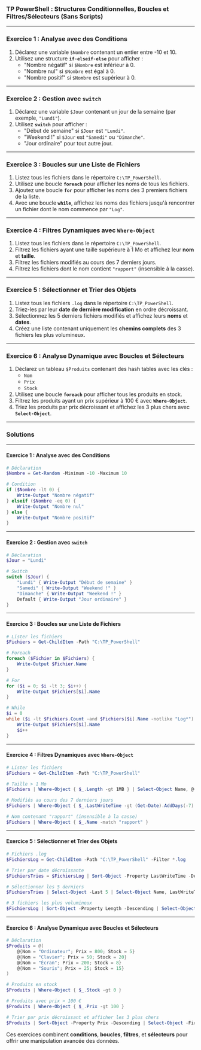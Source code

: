 ### TP PowerShell : Structures Conditionnelles, Boucles et Filtres/Sélecteurs (Sans Scripts)

---

### **Exercice 1 : Analyse avec des Conditions**

1. Déclarez une variable `$Nombre` contenant un entier entre -10 et 10.
2. Utilisez une structure **`if-elseif-else`** pour afficher :
   - "Nombre négatif" si `$Nombre` est inférieur à 0.
   - "Nombre nul" si `$Nombre` est égal à 0.
   - "Nombre positif" si `$Nombre` est supérieur à 0.

---

### **Exercice 2 : Gestion avec `switch`**

1. Déclarez une variable `$Jour` contenant un jour de la semaine (par exemple, `"Lundi"`).
2. Utilisez **`switch`** pour afficher :
   - "Début de semaine" si `$Jour` est `"Lundi"`.
   - "Weekend !" si `$Jour` est `"Samedi"` ou `"Dimanche"`.
   - "Jour ordinaire" pour tout autre jour.

---

### **Exercice 3 : Boucles sur une Liste de Fichiers**

1. Listez tous les fichiers dans le répertoire `C:\TP_PowerShell`.
2. Utilisez une boucle **`foreach`** pour afficher les noms de tous les fichiers.
3. Ajoutez une boucle **`for`** pour afficher les noms des 3 premiers fichiers de la liste.
4. Avec une boucle **`while`**, affichez les noms des fichiers jusqu'à rencontrer un fichier dont le nom commence par `"Log"`.

---

### **Exercice 4 : Filtres Dynamiques avec `Where-Object`**

1. Listez tous les fichiers dans le répertoire `C:\TP_PowerShell`.
2. Filtrez les fichiers ayant une taille supérieure à 1 Mo et affichez leur **nom** et **taille**.
3. Filtrez les fichiers modifiés au cours des 7 derniers jours.
4. Filtrez les fichiers dont le nom contient `"rapport"` (insensible à la casse).

---

### **Exercice 5 : Sélectionner et Trier des Objets**

1. Listez tous les fichiers `.log` dans le répertoire `C:\TP_PowerShell`.
2. Triez-les par leur **date de dernière modification** en ordre décroissant.
3. Sélectionnez les 5 derniers fichiers modifiés et affichez leurs **noms** et **dates**.
4. Créez une liste contenant uniquement les **chemins complets** des 3 fichiers les plus volumineux.

---

### **Exercice 6 : Analyse Dynamique avec Boucles et Sélecteurs**

1. Déclarez un tableau `$Produits` contenant des hash tables avec les clés :
   - `Nom`
   - `Prix`
   - `Stock`
2. Utilisez une boucle **`foreach`** pour afficher tous les produits en stock.
3. Filtrez les produits ayant un prix supérieur à 100 € avec **`Where-Object`**.
4. Triez les produits par prix décroissant et affichez les 3 plus chers avec **`Select-Object`**.

---

### **Solutions**

---

#### **Exercice 1 : Analyse avec des Conditions**
```powershell
# Déclaration
$Nombre = Get-Random -Minimum -10 -Maximum 10

# Condition
if ($Nombre -lt 0) {
    Write-Output "Nombre négatif"
} elseif ($Nombre -eq 0) {
    Write-Output "Nombre nul"
} else {
    Write-Output "Nombre positif"
}
```

---

#### **Exercice 2 : Gestion avec `switch`**
```powershell
# Déclaration
$Jour = "Lundi"

# Switch
switch ($Jour) {
    "Lundi" { Write-Output "Début de semaine" }
    "Samedi" { Write-Output "Weekend !" }
    "Dimanche" { Write-Output "Weekend !" }
    Default { Write-Output "Jour ordinaire" }
}
```

---

#### **Exercice 3 : Boucles sur une Liste de Fichiers**
```powershell
# Lister les fichiers
$Fichiers = Get-ChildItem -Path "C:\TP_PowerShell"

# Foreach
foreach ($Fichier in $Fichiers) {
    Write-Output $Fichier.Name
}

# For
for ($i = 0; $i -lt 3; $i++) {
    Write-Output $Fichiers[$i].Name
}

# While
$i = 0
while ($i -lt $Fichiers.Count -and $Fichiers[$i].Name -notlike "Log*") {
    Write-Output $Fichiers[$i].Name
    $i++
}
```

---

#### **Exercice 4 : Filtres Dynamiques avec `Where-Object`**
```powershell
# Lister les fichiers
$Fichiers = Get-ChildItem -Path "C:\TP_PowerShell"

# Taille > 1 Mo
$Fichiers | Where-Object { $_.Length -gt 1MB } | Select-Object Name, @{Name="Taille (Ko)"; Expression={[math]::Round($_.Length / 1KB, 2)}}

# Modifiés au cours des 7 derniers jours
$Fichiers | Where-Object { $_.LastWriteTime -gt (Get-Date).AddDays(-7) }

# Nom contenant "rapport" (insensible à la casse)
$Fichiers | Where-Object { $_.Name -match "rapport" }
```

---

#### **Exercice 5 : Sélectionner et Trier des Objets**
```powershell
# Fichiers .log
$FichiersLog = Get-ChildItem -Path "C:\TP_PowerShell" -Filter *.log

# Trier par date décroissante
$FichiersTries = $FichiersLog | Sort-Object -Property LastWriteTime -Descending

# Sélectionner les 5 derniers
$FichiersTries | Select-Object -Last 5 | Select-Object Name, LastWriteTime

# 3 fichiers les plus volumineux
$FichiersLog | Sort-Object -Property Length -Descending | Select-Object -First 3 -ExpandProperty FullName
```

---

#### **Exercice 6 : Analyse Dynamique avec Boucles et Sélecteurs**
```powershell
# Déclaration
$Produits = @(
    @{Nom = "Ordinateur"; Prix = 800; Stock = 5}
    @{Nom = "Clavier"; Prix = 50; Stock = 20}
    @{Nom = "Écran"; Prix = 200; Stock = 8}
    @{Nom = "Souris"; Prix = 25; Stock = 15}
)

# Produits en stock
$Produits | Where-Object { $_.Stock -gt 0 }

# Produits avec prix > 100 €
$Produits | Where-Object { $_.Prix -gt 100 }

# Trier par prix décroissant et afficher les 3 plus chers
$Produits | Sort-Object -Property Prix -Descending | Select-Object -First 3
``` 

Ces exercices combinent **conditions**, **boucles**, **filtres**, et **sélecteurs** pour offrir une manipulation avancée des données.